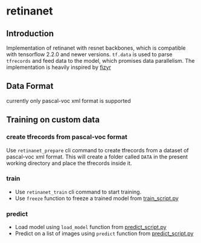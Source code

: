 # retinanet

## Introduction
Implementation of retinanet with resnet backbones, which is compatible with tensorflow 2.2.0 and newer versions. `tf.data` is used to parse `tfrecords` and feed data to the model, which promises data parallelism. The implementation is heavily inspired by [fizyr](https://github.com/fizyr/keras-retinanet)


## Data Format
currently only pascal-voc xml format is supported

## Training on custom data

### create tfrecords from pascal-voc format
Use `retinanet_prepare` cli command to create tfrecords from a dataset of pascal-voc xml format. This will create a folder called `DATA` in the present working directory and place the tfrecords inside it.

### train
- Use `retinanet_train` cli command to start training.
- Use `freeze` function to freeze a trained model from [train_script.py](https://github.com/pk00095/retinanet/blob/master/retinanet/train_script.py)

### predict
- Load model using `load_model` function from [predict_script.py](https://github.com/pk00095/retinanet/blob/master/predict_script.py)
- Predict on a list of images using `predict` function from [predict_script.py](https://github.com/pk00095/retinanet/blob/master/predict_script.py)
